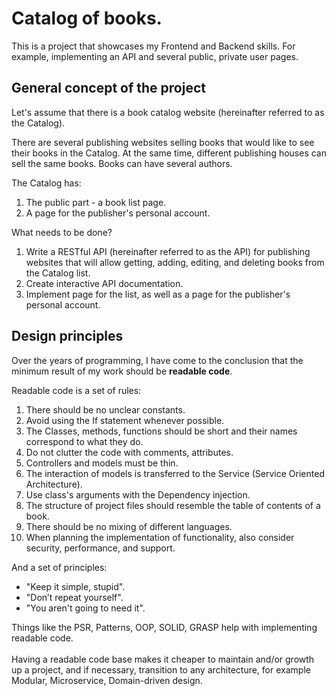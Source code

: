 # Catalog of books.

This is a project that showcases my Frontend and Backend skills. For example, implementing an API and several public, private user pages.

## General concept of the project

Let's assume that there is a book catalog website (hereinafter referred to as the Catalog).

There are several publishing websites selling books that would like to see their books in the Catalog. At the same time, different publishing houses can sell the same books. Books can have several authors.

The Catalog has:
1. The public part - a book list page.
2. A page for the publisher's personal account.

What needs to be done?
1. Write a RESTful API (hereinafter referred to as the API) for publishing websites that will allow getting, adding, editing, and deleting books from the Catalog list.
2. Create interactive API documentation.
3. Implement page for the list, as well as a page for the publisher's personal account.

## Design principles

Over the years of programming, I have come to the conclusion that the minimum result of my work should be **readable code**.

Readable code is a set of rules:
1. There should be no unclear constants.
2. Avoid using the If statement whenever possible.<br>
3. The Classes, methods, functions should be short and their names correspond to what they do.
4. Do not clutter the code with comments, attributes.
5. Controllers and models must be thin.
6. The interaction of models is transferred to the Service (Service Oriented Architecture).
7. Use class's arguments with the Dependency injection. 
8. The structure of project files should resemble the table of contents of a book.
9. There should be no mixing of different languages. 
10. When planning the implementation of functionality, also consider security, performance, and support.

And a set of principles:
- "Keep it simple, stupid".<br>
- "Don’t repeat yourself".<br>
- "You aren't going to need it".

Things like the PSR, Patterns, OOP, SOLID, GRASP help with implementing readable code.
<br><br>
Having a readable code base makes it cheaper to maintain and/or growth up a project, and if necessary, transition to any architecture, for example Modular, Microservice,  Domain-driven design.
